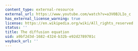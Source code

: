 ```yaml
---
content_type: external-resource
external_url: https://www.youtube.com/watch?v=a3V0BJLIo_c
has_external_license_warning: true
license: https://en.wikipedia.org/wiki/All_rights_reserved
status: ''
title: The diffusion equation
uid: a9bf2d3d-1682-4324-b32b-e92d2789701c
wayback_url: ''
---
```

